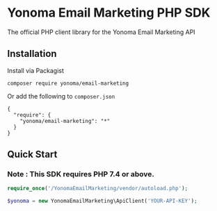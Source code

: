 # Yonoma Email Marketing PHP SDK

The official PHP client library for the Yonoma Email Marketing API

## Installation

Install via Packagist
```
composer require yonoma/email-marketing
```

Or add the following to `composer.json`
```
{
  "require": {
    "yonoma/email-marketing": "*"
  }
}
```

## Quick Start

### Note : This SDK requires PHP 7.4 or above.

```php
require_once('/YonomaEmailMarketing/vendor/autoload.php');

$yonoma = new YonomaEmailMarketing\ApiClient('YOUR-API-KEY');
```
